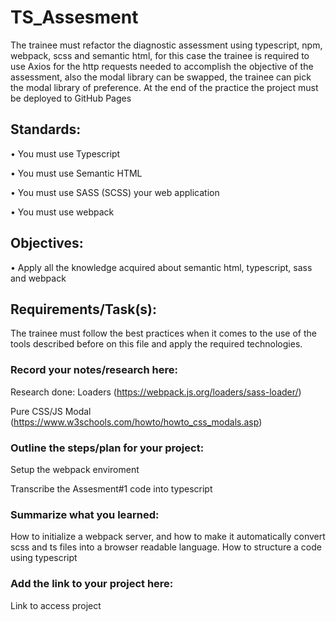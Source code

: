 # TS_Assesment

The trainee must refactor the diagnostic assessment using typescript, npm, webpack, scss and semantic html, for this case the trainee is required to use Axios for the http requests needed to accomplish the objective of the assessment, also the modal library can be swapped, the trainee can pick the modal library of preference.  At the end of the practice the project must be deployed to GitHub Pages

## Standards:
  •	You must use Typescript
  
  •	You must use Semantic HTML
  
  •	You must use SASS (SCSS) your web application
  
  •	You must use webpack

## Objectives:
  •	Apply all the knowledge acquired about semantic html, typescript, sass and webpack
  
## Requirements/Task(s):

The trainee must follow the best practices when it comes to the use of the tools described before on this file and apply the required technologies.

### Record your notes/research here:

Research done:
Loaders (https://webpack.js.org/loaders/sass-loader/)

Pure CSS/JS Modal (https://www.w3schools.com/howto/howto_css_modals.asp)

### Outline the steps/plan for your project:

Setup the webpack enviroment

Transcribe the Assesment#1 code into typescript

### Summarize what you learned:

How to initialize a webpack server, and how to make it automatically convert scss and ts files into a browser readable language.
How to structure a code using typescript

### Add the link to your project here:
Link to access project
